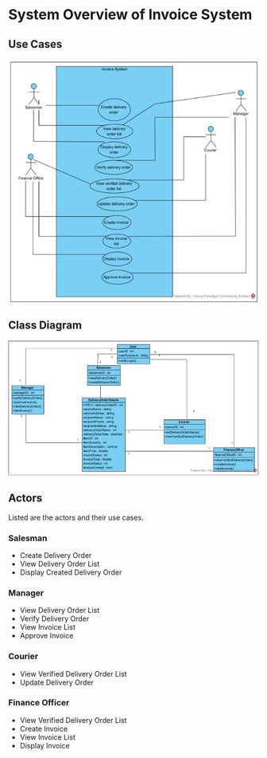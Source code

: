 # System Overview of Invoice System
## Use Cases
![Use Case Diagram](./diagrams/use-case.png)

## Class Diagram
![Class Diagram](./diagrams/class-diagram.png)

## Actors
Listed are the actors and their use cases.
### Salesman
- Create Delivery Order
- View Delivery Order List
- Display Created Delivery Order
### Manager
- View Delivery Order List
- Verify Delivery Order
- View Invoice List
- Approve Invoice
### Courier
- View Verified Delivery Order List
- Update Delivery Order
### Finance Officer
- View Verified Delivery Order List
- Create Invoice
- View Invoice List
- Display Invoice

